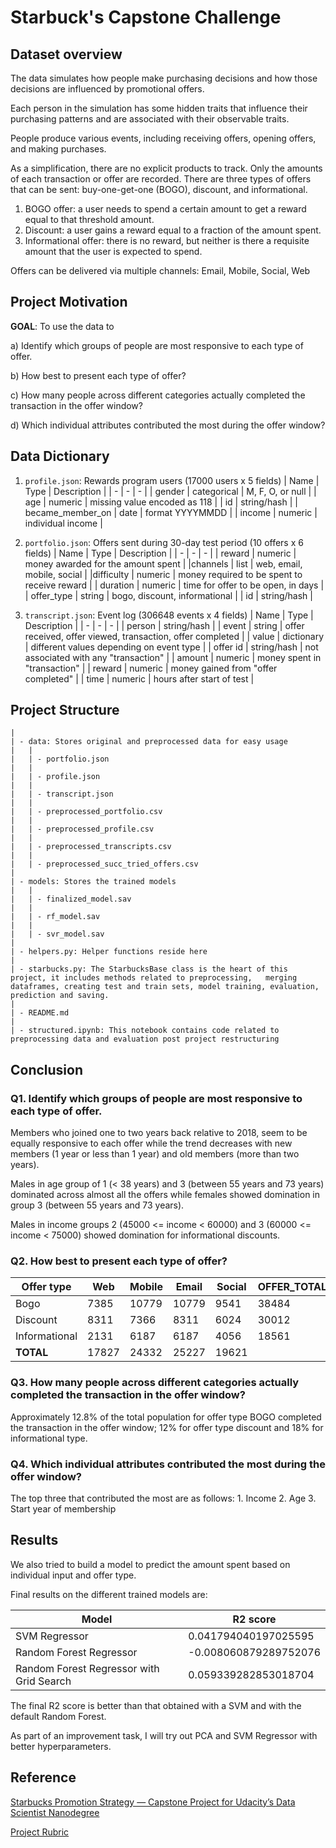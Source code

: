 # Starbuck's Capstone Challenge

## Dataset overview
The data simulates how people make purchasing decisions and how those decisions are influenced by promotional offers.

Each person in the simulation has some hidden traits that influence their purchasing patterns and are associated with their observable traits. 

People produce various events, including receiving offers, opening offers, and making purchases.

As a simplification, there are no explicit products to track. Only the amounts of each transaction or offer are recorded.
There are three types of offers that can be sent: buy-one-get-one (BOGO), discount, and informational. 

1. BOGO offer: a user needs to spend a certain amount to get a reward equal to that threshold amount.
2. Discount: a user gains a reward equal to a fraction of the amount spent. 
3. Informational offer: there is no reward, but neither is there a requisite amount that the user is expected to spend. 

Offers can be delivered via multiple channels: Email, Mobile, Social, Web

## Project Motivation

**GOAL**:  To use the data to 

a) Identify which groups of people are most responsive to each type of offer.

b) How best to present each type of offer?

c) How many people across different categories actually completed the transaction in the offer window?

d) Which individual attributes contributed the most during the offer window?

## Data Dictionary

1. `profile.json`: Rewards program users (17000 users x 5 fields)
    | Name | Type | Description |
    | - | - | - |
    | gender | categorical | M, F, O, or null |
    | age | numeric | missing value encoded as 118 |
    | id | string/hash |
    | became_member_on | date | format YYYYMMDD |
    | income | numeric | individual income |
2. `portfolio.json`: Offers sent during 30-day test period (10 offers x 6 fields)
    | Name | Type | Description |
    | - | - | - |
    | reward | numeric | money awarded for the amount spent |
    |channels | list | web, email, mobile, social |
    |difficulty | numeric | money required to be spent to receive reward |
    | duration | numeric | time for offer to be open, in days |
    | offer_type | string | bogo, discount, informational |
    | id | string/hash |

3. `transcript.json`: Event log (306648 events x 4 fields)
    | Name | Type | Description |
    | - | - | - |
    | person | string/hash |
    | event | string | offer received, offer viewed, transaction, offer completed |
    | value | dictionary | different values depending on event type |
    | offer id | string/hash | not associated with any "transaction" |
    | amount | numeric | money spent in "transaction" |
    | reward | numeric | money gained from "offer completed" |
    | time | numeric | hours after start of test |

## Project Structure

```
|
| - data: Stores original and preprocessed data for easy usage
|   |
|   | - portfolio.json
|   |
|   | - profile.json
|   |
|   | - transcript.json
|   |
|   | - preprocessed_portfolio.csv
|   |
|   | - preprocessed_profile.csv
|   |
|   | - preprocessed_transcripts.csv
|   |
|   | - preprocessed_succ_tried_offers.csv
|
| - models: Stores the trained models
|   |
|   | - finalized_model.sav
|   |
|   | - rf_model.sav
|   |
|   | - svr_model.sav
|
| - helpers.py: Helper functions reside here
|
| - starbucks.py: The StarbucksBase class is the heart of this project, it includes methods related to preprocessing,   merging dataframes, creating test and train sets, model training, evaluation, prediction and saving.
|
| - README.md
|
| - structured.ipynb: This notebook contains code related to preprocessing data and evaluation post project restructuring
```

## Conclusion

### Q1. Identify which groups of people are most responsive to each type of offer.

Members who joined one to two years back relative to 2018, seem to be equally responsive to each offer while the trend decreases with new members (1 year or less than 1 year) and old members (more than two years).

Males in age group of 1 (< 38 years) and 3 (between 55 years and 73 years) dominated across almost all the offers while females showed domination in group 3 (between 55 years and 73 years).

Males in income groups 2 (45000 <= income < 60000) and 3 (60000 <= income < 75000) showed domination for informational discounts.

### Q2. How best to present each type of offer?

| Offer type | Web | Mobile | Email | Social | OFFER_TOTAL |
| - | - | - | - | - | - |
| Bogo | 7385 | 10779 | 10779 | 9541 | 38484 |
| Discount | 8311 | 7366 | 8311 | 6024 | 30012 |
| Informational | 2131 | 6187 | 6187 | 4056 | 18561 |
| **TOTAL** | 17827 | 24332 | 25227 | 19621 |

### Q3. How many people across different categories actually completed the transaction in the offer window?

Approximately 12.8% of the total population for offer type BOGO completed the transaction in the offer window; 12% for offer type discount and 18% for informational type.

### Q4. Which individual attributes contributed the most during the offer window?
 
The top three that contributed the most are as follows:
    1. Income
    2. Age
    3. Start year of membership
    
## Results
We also tried to build a model to predict the amount spent based on individual input and offer type.

Final results on the different trained models are:

| Model | R2 score |
| - | - |
| SVM Regressor | 0.041794040197025595 |
| Random Forest Regressor | -0.008060879289752076 |
| Random Forest Regressor with Grid Search | 0.059339282853018704 |

The final R2 score is better than that obtained with a SVM and with the default Random Forest. 

As part of an improvement task, I will try out PCA and SVM Regressor with better hyperparameters.

## Reference

[Starbucks Promotion Strategy — Capstone Project for Udacity’s Data Scientist Nanodegree](https://medium.com/@manojpatra/starbucks-promotion-strategy-capstone-project-for-udacitys-data-scientist-nanodegree-12031f8e8d29?sk=61c90f2d9d653e7ec457971b7efd7bd4)

[Project Rubric](https://review.udacity.com/#!/rubrics/2345/view)
